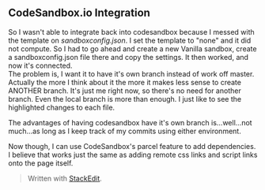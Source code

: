 ## CodeSandbox.io Integration
So I wasn't able to integrate back into codesandbox because I messed with the template on *sandboxconfig.json*.  I set the template to "none" and it did not compute.  So I had to go ahead and create a new Vanilla sandbox, create a sandboxconfig.json file there and copy the settings.  It then worked, and now it's connected.  
The problem is, I want it to have it's own branch instead of work off master.  Actually the more I think about it the more it makes less sense to create ANOTHER branch.  It's just me right now, so there's no need for another branch.  Even the local branch is more than enough.  I just like to see the highlighted changes to each file.

The advantages of having codesandbox have it's own branch is...well...not much...as long as I keep track of my commits using either environment.

Now though, I can use CodeSandbox's parcel feature to add dependencies.  I believe that works just the same as adding remote css links and script links onto the page itself.


> Written with [StackEdit](https://stackedit.io/).
<!--stackedit_data:
eyJoaXN0b3J5IjpbMTk2NDE3OTA3NF19
-->